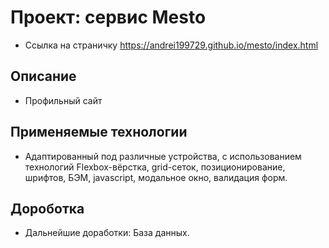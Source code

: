 # Проект: сервис Mesto

* Ссылка на страничку https://andrei199729.github.io/mesto/index.html

## Описание

* Профильный сайт

## Применяемые технологии

* Адаптированный под различные устройства, с использованием технологий Flexbox-вёрстка, grid-сеток, позиционирование, шрифтов, БЭМ, javascript, модальное окно, валидация форм.

## Дороботка

* Дальнейшие доработки: База данных.